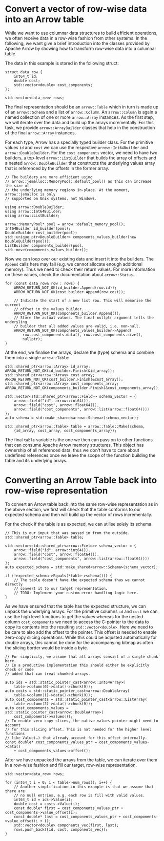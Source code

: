 <!---
  Licensed to the Apache Software Foundation (ASF) under one
  or more contributor license agreements.  See the NOTICE file
  distributed with this work for additional information
  regarding copyright ownership.  The ASF licenses this file
  to you under the Apache License, Version 2.0 (the
  "License"); you may not use this file except in compliance
  with the License.  You may obtain a copy of the License at

    http://www.apache.org/licenses/LICENSE-2.0

  Unless required by applicable law or agreed to in writing,
  software distributed under the License is distributed on an
  "AS IS" BASIS, WITHOUT WARRANTIES OR CONDITIONS OF ANY
  KIND, either express or implied.  See the License for the
  specific language governing permissions and limitations
  under the License.
-->

Convert a vector of row-wise data into an Arrow table
=====================================================

While we want to use columnar data structures to build efficient operations, we
often receive data in a row-wise fashion from other systems. In the following,
we want give a brief introduction into the classes provided by Apache Arrow by
showing how to transform row-wise data into a columnar table.

The data in this example is stored in the following struct:

```
struct data_row {
    int64_t id;
    double cost;
    std::vector<double> cost_components;
};

std::vector<data_row> rows;
```

The final representation should be an `arrow::Table` which in turn is made up of
an `arrow::Schema` and a list of `arrow::Column`. An `arrow::Column` is again a
named collection of one or more `arrow::Array` instances. As the first step, we
will iterate over the data and build up the arrays incrementally. For this task,
we provide `arrow::ArrayBuilder` classes that help in the construction of the
final `arrow::Array` instances.

For each type, Arrow has a specially typed builder class. For the primitive
values `id` and `cost` we can use the respective `arrow::Int64Builder` and
`arrow::DoubleBuilder`. For the `cost_components` vector, we need to have two
builders, a top-level `arrow::ListBuilder` that builds the array of offsets and
a nested `arrow::DoubleBuilder` that constructs the underlying values array that
is referenced by the offsets in the former array.

```
// The builders are more efficient using
// arrow::jemalloc::MemoryPool::default_pool() as this can increase the size of
// the underlying memory regions in-place. At the moment, arrow::jemalloc is only
// supported on Unix systems, not Windows.

using arrow::DoubleBuilder;
using arrow::Int64Builder;
using arrow::ListBuilder;

arrow::MemoryPool* pool = arrow::default_memory_pool();
Int64Builder id_builder(pool);
DoubleBuilder cost_builder(pool);
std::unique_ptr<DoubleBuilder> components_values_builder(new DoubleBuilder(pool));
ListBuilder components_builder(pool, std::move(components_values_builder));
```

Now we can loop over our existing data and insert it into the builders. The
`Append` calls here may fail (e.g. we cannot allocate enough additional memory).
Thus we need to check their return values. For more information on these values,
check the documentation about `arrow::Status`.

```
for (const data_row& row : rows) {
    ARROW_RETURN_NOT_OK(id_builder.Append(row.id));
    ARROW_RETURN_NOT_OK(cost_builder.Append(row.cost));

    // Indicate the start of a new list row. This will memorise the current
    // offset in the values builder.
    ARROW_RETURN_NOT_OK(components_builder.Append());
    // Store the actual values. The final nullptr argument tells the underyling
    // builder that all added values are valid, i.e. non-null.
    ARROW_RETURN_NOT_OK(components_values_builder->Append(
        row.cost_components.data(), row.cost_components.size(),
        nullptr);
}
```

At the end, we finalise the arrays, declare the (type) schema and combine them
 into a single `arrow::Table`:

```
std::shared_ptr<arrow::Array> id_array;
ARROW_RETURN_NOT_OK(id_builder.Finish(&id_array));
std::shared_ptr<arrow::Array> cost_array;
ARROW_RETURN_NOT_OK(cost_builder.Finish(&cost_array));
std::shared_ptr<arrow::Array> cost_components_array;
ARROW_RETURN_NOT_OK(components_builder.Finish(&cost_components_array));

std::vector<std::shared_ptr<arrow::Field>> schema_vector = {
    arrow::field("id", arrow::int64()),
    arrow::field("cost", arrow::float64()),
    arrow::field("cost_components", arrow::list(arrow::float64()))
};
auto schema = std::make_shared<arrow::Schema>(schema_vector);

std::shared_ptr<arrow::Table> table = arrow::Table::Make(schema,
    {id_array, cost_array, cost_components_array});
```

The final `table` variable is the one we then can pass on to other functions
that can consume Apache Arrow memory structures. This object has ownership of
all referenced data, thus we don't have to care about undefined references once
we leave the scope of the function building the table and its underlying arrays.

<!-- TODO: Add an example with nullable entries -->

Converting an Arrow Table back into row-wise representation
===========================================================

To convert an Arrow table back into the same row-wise representation as in the
above section, we first will check that the table conforms to our expected
schema and then will build up the vector of rows incrementally.

For the check if the table is as expected, we can utilise solely its schema.

```
// This is our input that was passed in from the outside.
std::shared_ptr<arrow::Table> table;

std::vector<std::shared_ptr<arrow::Field>> schema_vector = {
    arrow::field("id", arrow::int64()),
    arrow::field("cost", arrow::float64()),
    arrow::field("cost_components", arrow::list(arrow::float64()))
};
auto expected_schema = std::make_shared<arrow::Schema>(schema_vector);

if (!expected_schema->Equals(*table->schema())) {
    // The table doesn't have the expected schema thus we cannot directly
    // convert it to our target representation.
    // TODO: Implement your custom error handling logic here.
}
```

As we have ensured that the table has the expected structure, we can unpack the
underlying arrays. For the primitive columns `id` and `cost` we can use the high
level functions to get the values whereas for the nested column
`cost_components` we need to access the C-pointer to the data to copy its
contents into the resulting `std::vector<double>`. Here we need to be care to
also add the offset to the pointer. This offset is needed to enable zero-copy
slicing operations. While this could be adjusted automatically for double
arrays, this cannot be done for the accompanying bitmap as often the slicing
border would be inside a byte.

```
// For simplicity, we assume that all arrays consist of a single chunk here.
// In a productive implementation this should either be explicitly check or code
// added that can treat chunked arrays.

auto ids = std::static_pointer_cast<arrow::Int64Array>(
    table->column(0)->data()->chunk(0));
auto costs = std::static_pointer_cast<arrow::DoubleArray(
    table->column(1)->data()->chunk(0));
auto cost_components = std::static_pointer_cast<arrow::ListArray(
    table->column(2)->data()->chunk(0));
auto cost_components_values = std::static_pointer_cast<arrow::DoubleArray>(
    cost_components->values());
// To enable zero-copy slices, the native values pointer might need to account
// for this slicing offset. This is not needed for the higher level functions
// like Value(…) that already account for this offset internally.
const double* cost_components_values_ptr = cost_components_values->data()
    + cost_components_values->offset();
```

After we have unpacked the arrays from the table, we can iterate over them in a
row-wise fashion and fill our target, row-wise representation.

```
std::vector<data_row> rows;

for (int64_t i = 0; i < table->num_rows(); i++) {
    // Another simplification in this example is that we assume that there are
    // no null entries, e.g. each row is fill with valid values.
    int64_t id = ids->Value(i);
    double cost = costs->Value(i);
    const double* first = cost_components_values_ptr + cost_components->value_offset(i);
    const double* last = cost_components_values_ptr + cost_components->value_offset(i + 1);
    std::vector<double> components_vec(first, last);
    rows.push_back({id, cost, components_vec});
}
```
